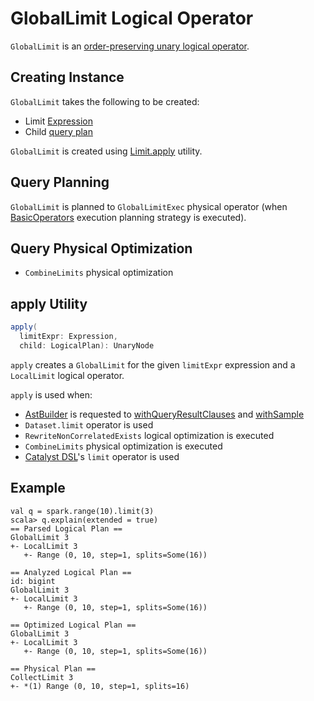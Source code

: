 # GlobalLimit Logical Operator

`GlobalLimit` is an [order-preserving unary logical operator](OrderPreservingUnaryNode.md).

## Creating Instance

`GlobalLimit` takes the following to be created:

* <span id="limitExpr"> Limit [Expression](../expressions/Expression.md)
* <span id="child"> Child [query plan](LogicalPlan.md)

`GlobalLimit` is created using [Limit.apply](#apply) utility.

## Query Planning

`GlobalLimit` is planned to `GlobalLimitExec` physical operator (when [BasicOperators](../execution-planning-strategies/BasicOperators.md) execution planning strategy is executed).

## Query Physical Optimization

* `CombineLimits` physical optimization

## <span id="apply"> apply Utility

```scala
apply(
  limitExpr: Expression,
  child: LogicalPlan): UnaryNode
```

`apply` creates a `GlobalLimit` for the given `limitExpr` expression and a `LocalLimit` logical operator.

`apply` is used when:

* [AstBuilder](../sql/AstBuilder.md) is requested to [withQueryResultClauses](../sql/AstBuilder.md#withQueryResultClauses) and [withSample](../sql/AstBuilder.md#withSample)
* `Dataset.limit` operator is used
* `RewriteNonCorrelatedExists` logical optimization is executed
* `CombineLimits` physical optimization is executed
* [Catalyst DSL](../spark-sql-catalyst-dsl.md)'s `limit` operator is used

## Example

```text
val q = spark.range(10).limit(3)
scala> q.explain(extended = true)
== Parsed Logical Plan ==
GlobalLimit 3
+- LocalLimit 3
   +- Range (0, 10, step=1, splits=Some(16))

== Analyzed Logical Plan ==
id: bigint
GlobalLimit 3
+- LocalLimit 3
   +- Range (0, 10, step=1, splits=Some(16))

== Optimized Logical Plan ==
GlobalLimit 3
+- LocalLimit 3
   +- Range (0, 10, step=1, splits=Some(16))

== Physical Plan ==
CollectLimit 3
+- *(1) Range (0, 10, step=1, splits=16)
```
